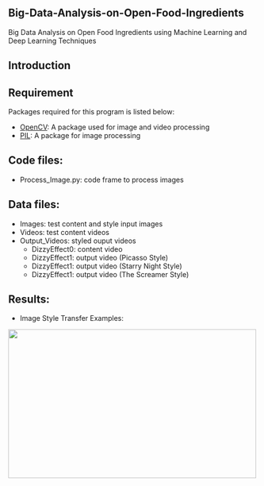 ## Big-Data-Analysis-on-Open-Food-Ingredients
Big Data Analysis on Open Food Ingredients using Machine Learning and Deep Learning Techniques

## Introduction

## Requirement
Packages required for this program is listed below: 
- [OpenCV](https://github.com/opencv/opencv): A package used for image and video processing
- [PIL](https://github.com/python-pillow/Pillow): A package for image processing

## Code files:
- Process_Image.py: code frame to process images

## Data files:
- Images: test content and style input images
- Videos: test content videos
- Output_Videos: styled ouput videos
  - DizzyEffect0: content video
  - DizzyEffect1: output video (Picasso Style)
  - DizzyEffect1: output video (Starry Night Style)
  - DizzyEffect1: output video (The Screamer Style)

## Results:
- Image Style Transfer Examples: 
<img src="" width="500" height="300">

